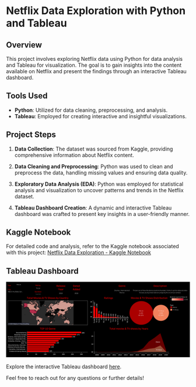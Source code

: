 # Netflix Data Exploration with Python and Tableau

## Overview

This project involves exploring Netflix data using Python for data analysis and Tableau for visualization. The goal is to gain insights into the content available on Netflix and present the findings through an interactive Tableau dashboard.

## Tools Used

- **Python**: Utilized for data cleaning, preprocessing, and analysis.
- **Tableau**: Employed for creating interactive and insightful visualizations.

## Project Steps

1. **Data Collection**: The dataset was sourced from Kaggle, providing comprehensive information about Netflix content.

2. **Data Cleaning and Preprocessing**: Python was used to clean and preprocess the data, handling missing values and ensuring data quality.

3. **Exploratory Data Analysis (EDA)**: Python was employed for statistical analysis and visualization to uncover patterns and trends in the Netflix dataset.

4. **Tableau Dashboard Creation**: A dynamic and interactive Tableau dashboard was crafted to present key insights in a user-friendly manner.

## Kaggle Notebook

For detailed code and analysis, refer to the Kaggle notebook associated with this project: [Netflix Data Exploration - Kaggle Notebook](https://www.kaggle.com/code/vivekfifa/netflix-shows-data-analysis)

## Tableau Dashboard

![Tableau Dashboard](./Assets/Netflix.png)

Explore the interactive Tableau dashboard [here](https://public.tableau.com/app/profile/vivek.kumar5704/viz/Netflix_16989935262120/Netflix).

Feel free to reach out for any questions or further details!
